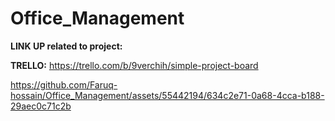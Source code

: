 # Office_Management

**LINK UP related to project:**

**TRELLO:** https://trello.com/b/9verchih/simple-project-board

https://github.com/Faruq-hossain/Office_Management/assets/55442194/634c2e71-0a68-4cca-b188-29aec0c71c2b

